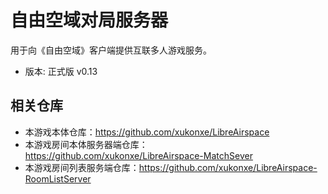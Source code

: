 # 自由空域对局服务器
用于向《自由空域》客户端提供互联多人游戏服务。
- 版本: 正式版 v0.13
## 相关仓库
- 本游戏本体仓库：https://github.com/xukonxe/LibreAirspace
- 本游戏房间本体服务器端仓库：https://github.com/xukonxe/LibreAirspace-MatchSever
- 本游戏房间列表服务端仓库：https://github.com/xukonxe/LibreAirspace-RoomListServer
